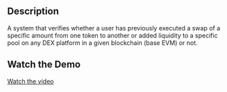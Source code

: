 ## Description

A system that verifies whether a user has previously executed a swap of a specific amount from one token to another or added liquidity to a specific pool on any DEX platform in a given blockchain (base EVM) or not.

## Watch the Demo

[Watch the video](https://drive.google.com/file/d/1SyXe3TdkLu1O54WbF-emDqb3ijClzK8A/view?usp=sharing)
